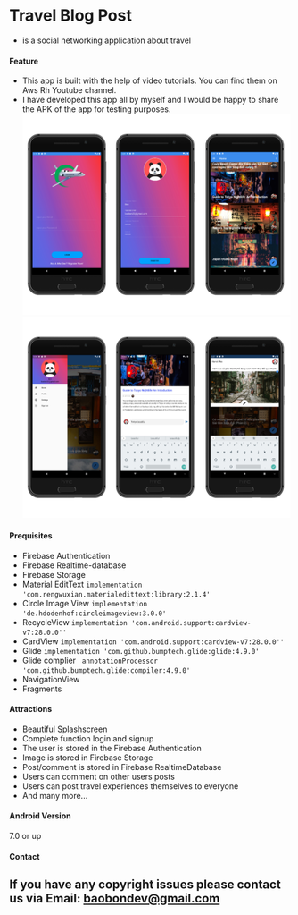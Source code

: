 # Travel Blog Post 
* is a social networking application about travel
#### Feature
* This app is built with the help of video tutorials. You can find them on 
Aws Rh Youtube channel.
* I have developed this app all by myself and I would be happy to share the APK of the app for testing purposes.
![Travel Blog Post Img1](https://github.com/baobon/AndroidApp_Travel_Blog/blob/master/Img/img1.jpg?raw=true)
![Tralver Blog Post Img22](https://github.com/baobon/AndroidApp_Travel_Blog/blob/master/Img/img2.jpg?raw=true)

#### Prequisites
-   Firebase Authentication
-   Firebase Realtime-database
-   Firebase Storage 
-   Material EditText   ```implementation 'com.rengwuxian.materialedittext:library:2.1.4'```
-   Circle Image View   ```implementation 'de.hdodenhof:circleimageview:3.0.0'```
-   RecycleView         ```implementation 'com.android.support:cardview-v7:28.0.0''```
-   CardView            ```implementation 'com.android.support:cardview-v7:28.0.0''```
-   Glide      		```implementation 'com.github.bumptech.glide:glide:4.9.0'```
-   Glide complier 	``` annotationProcessor 'com.github.bumptech.glide:compiler:4.9.0'```
-   NavigationView
-   Fragments

#### Attractions
-   Beautiful Splashscreen
-   Complete function login and signup
-   The user is stored in the Firebase Authentication
-   Image is stored in Firebase Storage
-   Post/comment is stored in Firebase RealtimeDatabase
-   Users can comment on other users posts
-   Users can post travel experiences themselves to everyone
-   And many more...

#### Android Version
7.0 or up

#### Contact
If you have any copyright issues please contact us via Email: baobondev@gmail.com
---

